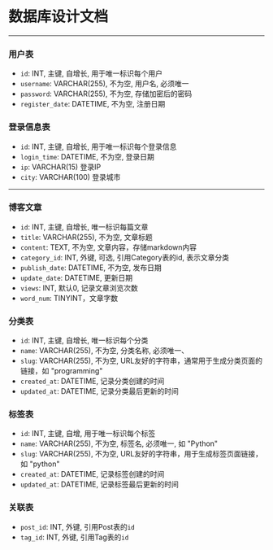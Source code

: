 # 数据库设计文档

---

### 用户表

- `id`: INT, 主键, 自增长, 用于唯一标识每个用户
- `username`: VARCHAR(255), 不为空, 用户名, 必须唯一
- `password`: VARCHAR(255), 不为空, 存储加密后的密码
- `register_date`: DATETIME, 不为空, 注册日期

### 登录信息表

- `id`: INT, 主键, 自增长, 用于唯一标识每个登录信息
- `login_time`: DATETIME, 不为空, 登录日期
- `ip`: VARCHAR(15) 登录IP
- `city`: VARCHAR(100) 登录城市

---

### 博客文章

- `id`: INT, 主键, 自增长, 唯一标识每篇文章
- `title`: VARCHAR(255), 不为空, 文章标题
- `content`: TEXT, 不为空, 文章内容，存储markdown内容
- `category_id`: INT, 外键, 可选, 引用Category表的id, 表示文章分类
- `publish_date`: DATETIME, 不为空, 发布日期
- `update_date`: DATETIME, 更新日期
- `views`: INT, 默认0, 记录文章浏览次数
- `word_num`: TINYINT，文章字数

### 分类表

- `id`: INT, 主键, 自增长, 唯一标识每个分类
- `name`: VARCHAR(255), 不为空, 分类名称, 必须唯一、
- `slug`: VARCHAR(255), 不为空, URL友好的字符串，通常用于生成分类页面的链接，如 "programming"
- `created_at`: DATETIME, 记录分类创建的时间
- `updated_at`: DATETIME, 记录分类最后更新的时间

### 标签表

- `id`: INT, 主键, 自增, 用于唯一标识每个标签
- `name`: VARCHAR(255), 不为空, 标签名, 必须唯一, 如 "Python"
- `slug`: VARCHAR(255), 不为空, URL友好的字符串，用于生成标签页面链接，如 "python"
- `created_at`: DATETIME, 记录标签创建的时间
- `updated_at`: DATETIME, 记录标签最后更新的时间

### 关联表

- `post_id`: INT, 外键, 引用Post表的`id`
- `tag_id`: INT, 外键, 引用Tag表的`id`